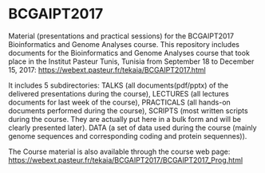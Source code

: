 # BCGAIPT2017
Material (presentations and practical sessions) for the BCGAIPT2017 Bioinformatics and Genome Analyses course.
This repository includes documents for the Bioinformatics and Genome Analyses course that took place in the 
Institut Pasteur Tunis, Tunisia from September 18 to December 15, 2017:
https://webext.pasteur.fr/tekaia/BCGAIPT2017.html

It includes 5 subdirectories:
TALKS (all documents(pdf/pptx) of the delivered presentations during the course),
LECTURES (all lectures documents for last week of the course),
PRACTICALS (all hands-on documents performed during the course),
SCRIPTS (most written scripts during the course. They are actually put here in a bulk form and will be clearly presented later).
DATA (a set of data used during the course (mainly genome sequences and corresponding coding and protein sequennes)).

The Course material is also available through the course web page:
https://webext.pasteur.fr/tekaia/BCGAIPT2017/BCGAIPT2017_Prog.html
